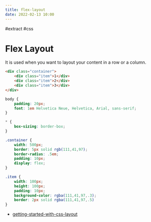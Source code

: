 ```yaml
---
title: flex-layout
date: 2022-02-13 10:00
---
```


#extract
#css

# Flex Layout

It is used when you want to layout your content in a row or a column.

```html
<div class="container">
    <div class="item">1</div>
    <div class="item">2</div>
    <div class="item">3</div>
</div>
```

```css
body {
    padding: 20px;
    font: 1em Helvetica Neue, Helvetica, Arial, sans-serif;
}

* {
    box-sizing: border-box;
}

.container {
    width: 500px;
    border: 5px solid rgb(111,41,97);
    border-radius: .5em;
    padding: 10px;
    display: flex;
}

.item {
    width: 100px;
    height: 100px;
    padding: 10px;
    background-color: rgba(111,41,97,.3);
    border: 2px solid rgba(111,41,97,.5)
}
```

- [getting-started-with-css-layout](getting-started-with-css-layout)
